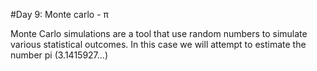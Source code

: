#Day 9: Monte carlo - π

Monte Carlo simulations are a tool that use random numbers to simulate various statistical outcomes. In this case we will attempt to estimate the number pi (3.1415927…)